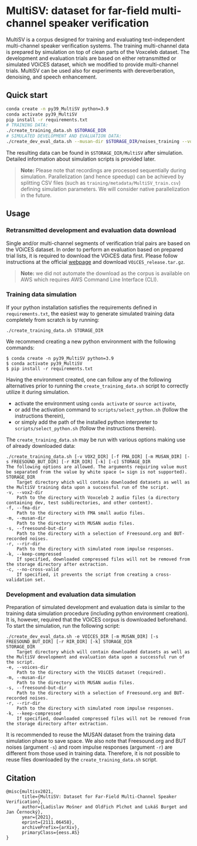# MultiSV: dataset for far-field multi-channel speaker verification
MultiSV is a corpus designed for training and evaluating text-independent multi-channel speaker verification systems. The training multi-channel data is prepared by simulation on top of clean parts of the Voxceleb dataset. The development and evaluation trials are based on either retransmitted or simulated VOiCES dataset, which we modified to provide multi-channel trials. MultiSV can be used also for experiments with dereverberation, denoising, and speech enhancement.

## Quick start
```bash
conda create -n py39_MultiSV python=3.9
conda activate py39_MultiSV
pip install -r requirements.txt
# TRAINING DATA:
./create_training_data.sh $STORAGE_DIR
# SIMULATED DEVELOPMENT AND EVALUATION DATA:
./create_dev_eval_data.sh --musan-dir $STORAGE_DIR/noises_training --voices-dir $VOICES_DIR $STORAGE_DIR
```
The resulting data can be found in `$STORAGE_DIR/MultiSV` after simulation. Detailed information about simulation scripts is provided later.
> **Note:** Please note that recordings are processed sequentially during simulation. Parallelization (and hence speedup) can be achieved by splitting CSV files (such as `training/metadata/MultiSV_train.csv`) defining simulation parameters. We will consider native parallelization in the future.

## Usage
### Retransmitted development and evaluation data download
Single and/or multi-channel segments of verification trial pairs are based on the VOiCES dataset. In order to perform an evaluation based on prepared trial lists, it is required to download the VOiCES data first. Please follow instructions at the official [webpage](https://iqtlabs.github.io/voices/downloads/) and download `VOiCES_release.tar.gz`.

> **Note:** we did not automate the download as the corpus is available on AWS which requires AWS Command Line Interface (CLI).

### Training data simulation
If your python installation satisfies the requirements defined in `requirements.txt`, the easiest way to generate simulated training data completely from scratch is by running:
```
./create_training_data.sh STORAGE_DIR
```

We recommend creating a new python environment with the following commands:
```
$ conda create -n py39_MultiSV python=3.9
$ conda activate py39_MultiSV
$ pip install -r requirements.txt
```
Having the environment created, one can follow any of the following alternatives prior to running the `create_training_data.sh` script to correctly utilize it during simulation.
* activate the environment using `conda activate` or `source activate`,
* or add the activation command to `scripts/select_python.sh` (follow the instructions therein),
* or simply add the path of the installed python interpreter to `scripts/select_python.sh` (follow the instructions therein).

The `create_training_data.sh` may be run with various options making use of already downloaded data:
```
./create_training_data.sh [-v VOX2_DIR] [-f FMA_DIR] [-m MUSAN_DIR] [-s FREESOUND_BUT_DIR] [-r RIR_DIR] [-k] [-c] STORAGE_DIR
The following options are allowed. The arguments requiring value must be separated from the value by white space (= sign is not supported).
STORAGE_DIR
	Target directory which will contain downloaded datasets as well as the MultiSV training data upon a successful run of the script.
-v, --vox2-dir
	Path to the directory with Voxceleb 2 audio files (a directory containing dev, test subdirectories, and other content).
-f, --fma-dir
	Path to the directory with FMA small audio files.
-m, --musan-dir
	Path to the directory with MUSAN audio files.
-s, --freesound-but-dir
	Path to the directory with a selection of Freesound.org and BUT-recorded noises.
-r, --rir-dir
	Path to the directory with simulated room impulse responses.
-k, --keep-compressed
	If specified, downloaded compressed files will not be removed from the storage directory after extraction.
-c, --no-cross-valid
	If specified, it prevents the script from creating a cross-validation set.
```

### Development and evaluation data simulation
Preparation of simulated development and evaluation data is similar to the training data simulation procedure (including python environment creation). It is, however, required that the VOiCES corpus is downloaded beforehand. To start the simulation, run the following script:
```
./create_dev_eval_data.sh -e VOICES_DIR [-m MUSAN_DIR] [-s FREESOUND_BUT_DIR] [-r RIR_DIR] [-k] STORAGE_DIR
STORAGE_DIR
	Target directory which will contain downloaded datasets as well as the MultiSV development and evaluation data upon a successful run of the script.
-e, --voices-dir
	Path to the directory with the VOiCES dataset (required).
-m, --musan-dir
	Path to the directory with MUSAN audio files.
-s, --freesound-but-dir
	Path to the directory with a selection of Freesound.org and BUT-recorded noises.
-r, --rir-dir
	Path to the directory with simulated room impulse responses.
-k, --keep-compressed
	If specified, downloaded compressed files will not be removed from the storage directory after extraction.
```

It is recommended to reuse the MUSAN dataset from the training data simulation phase to save space. We also note that Freesound.org and BUT noises (argument `-s`) and room impulse responses (argument `-r`) are different from those used in training data. Therefore, it is not possible to reuse files downloaded by the `create_training_data.sh` script.

## Citation
```
@misc{multisv2021,
      title={MultiSV: Dataset for Far-Field Multi-Channel Speaker Verification}, 
      author={Ladislav Mošner and Oldřich Plchot and Lukáš Burget and Jan Černocký},
      year={2021},
      eprint={2111.06458},
      archivePrefix={arXiv},
      primaryClass={eess.AS}
}
```
